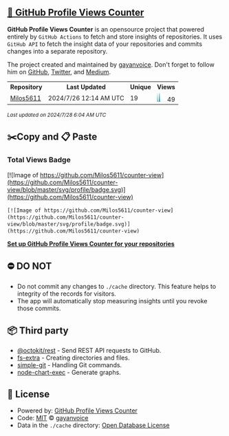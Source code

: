 ## [🚀 GitHub Profile Views Counter](https://github.com/gayanvoice/github-profile-views-counter)
**GitHub Profile Views Counter** is an opensource project that powered entirely by  `GitHub Actions` to fetch and store insights of repositories.
It uses `GitHub API` to fetch the insight data of your repositories and commits changes into a separate repository.

The project created and maintained by [gayanvoice](https://github.com/gayanvoice). Don't forget to follow him on [GitHub](https://github.com/gayanvoice), [Twitter](https://twitter.com/gayanvoice), and [Medium](https://gayanvoice.medium.com/).

<table>
	<tr>
		<th>
			Repository
		</th>
		<th>
			Last Updated
		</th>
		<th>
			Unique
		</th>
		<th>
			Views
		</th>
	</tr>
	<tr>
		<td>
			<a href="https://github.com/Milos5611/counter-view/tree/master/readme/278571140/year.md">
				Milos5611
			</a>
		</td>
		<td>
			2024/7/26 12:14 AM UTC
		</td>
		<td>
			19
		</td>
		<td>
			<img alt="Response time graph" src="https://github.com/Milos5611/counter-view/raw/master/graph/278571140/small/year.png" height="20"> 49
		</td>
	</tr>
</table>

<small><i>Last updated on 2024/7/28 6:04 AM UTC</i></small>

## ✂️Copy and 📋 Paste
### Total Views Badge
[![Image of https://github.com/Milos5611/counter-view](https://github.com/Milos5611/counter-view/blob/master/svg/profile/badge.svg)](https://github.com/Milos5611/counter-view)

```readme
[![Image of https://github.com/Milos5611/counter-view](https://github.com/Milos5611/counter-view/blob/master/svg/profile/badge.svg)](https://github.com/Milos5611/counter-view)
```
[**Set up GitHub Profile Views Counter for your repositories**](https://github.com/gayanvoice/github-profile-views-counter)
## ⛔ DO NOT
- Do not commit any changes to `./cache` directory. This feature helps to integrity of the records for visitors.
- The app will automatically stop measuring insights until you revoke those commits.
## 📦 Third party

- [@octokit/rest](https://www.npmjs.com/package/@octokit/rest) - Send REST API requests to GitHub.
- [fs-extra](https://www.npmjs.com/package/fs-extra) - Creating directories and files.
- [simple-git](https://www.npmjs.com/package/simple-git) - Handling Git commands.
- [node-chart-exec](https://www.npmjs.com/package/node-chart-exec) - Generate graphs.
## 📄 License
- Powered by: [GitHub Profile Views Counter](https://github.com/gayanvoice/github-profile-views-counter)
- Code: [MIT](./LICENSE) © [gayanvoice](https://github.com/gayanvoice)
- Data in the `./cache` directory: [Open Database License](https://opendatacommons.org/licenses/odbl/1-0/)